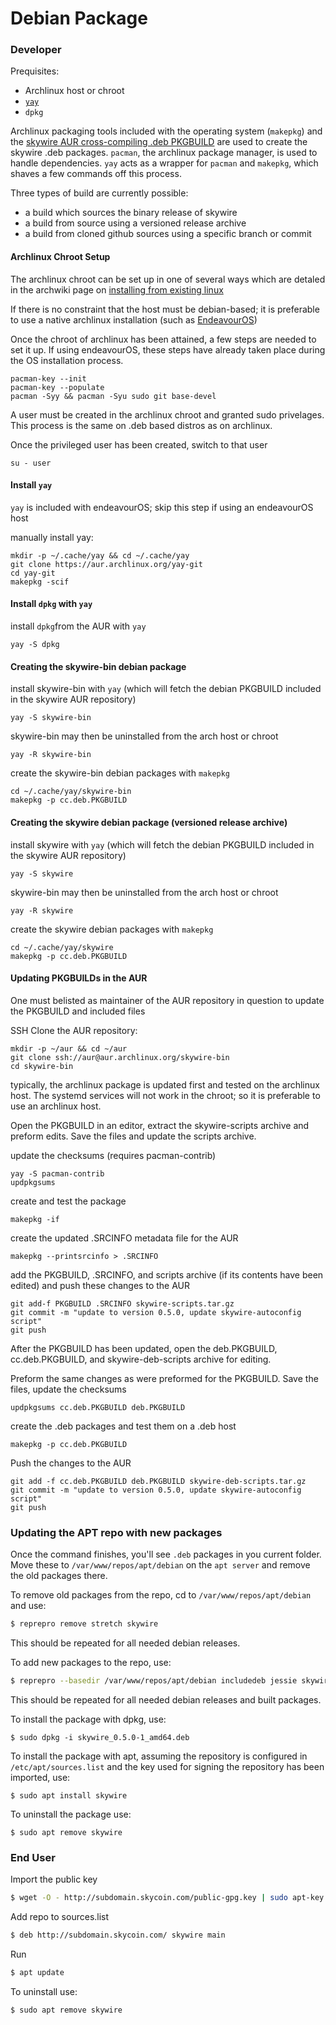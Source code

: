 # Debian Package

### Developer

Prequisites:

- Archlinux host or chroot
- [`yay`](https://github.com/Jguer/yay)
- `dpkg`

Archlinux packaging tools included with the operating system (`makepkg`) and the [skywire AUR cross-compiling .deb PKGBUILD](https://aur.archlinux.org/cgit/aur.git/tree/PKGBUILD?h=skywire-bin) are used to create the skywire .deb packages. `pacman`, the archlinux package manager, is used to handle dependencies. `yay` acts as a wrapper for `pacman` and `makepkg`, which shaves a few commands off this process.

Three types of build are currently possible:
* a build which sources the binary release of skywire
* a build from source using a versioned release archive
* a build from cloned github sources using a specific branch or commit

#### Archlinux Chroot Setup

The archlinux chroot can be set up in one of several ways which are detaled in the archwiki page on [installing from existing linux](https://wiki.archlinux.org/title/Install_Arch_Linux_from_existing_Linux)

If there is no constraint that the host must be debian-based; it is preferable to use a native archlinux installation (such as [EndeavourOS](https://endeavouros.com/latest-release/))

Once the chroot of archlinux has been attained, a few steps are needed to set it up. If using endeavourOS, these steps have already taken place during the OS installation process.

```
pacman-key --init
pacman-key --populate
pacman -Syy && pacman -Syu sudo git base-devel
```

A user must be created in the archlinux chroot and granted sudo privelages. This process is the same on .deb based distros as on archlinux.

Once the privileged user has been created, switch to that user

```
su - user
```

#### Install `yay`

`yay` is included with endeavourOS; skip this step if using an endeavourOS host

manually install yay:

```
mkdir -p ~/.cache/yay && cd ~/.cache/yay
git clone https://aur.archlinux.org/yay-git
cd yay-git
makepkg -scif
```

#### Install `dpkg` with `yay`

install `dpkg`from the AUR with `yay`
```
yay -S dpkg
```

#### Creating the skywire-bin debian package

install skywire-bin with `yay` (which will fetch the debian PKGBUILD included in the skywire AUR repository)
```
yay -S skywire-bin
```

skywire-bin may then be uninstalled from the arch host or chroot
```
yay -R skywire-bin
```

create the skywire-bin debian packages with `makepkg`
```
cd ~/.cache/yay/skywire-bin
makepkg -p cc.deb.PKGBUILD
```

#### Creating the skywire debian package (versioned release archive)

install skywire with `yay` (which will fetch the debian PKGBUILD included in the skywire AUR repository)
```
yay -S skywire
```

skywire-bin may then be uninstalled from the arch host or chroot
```
yay -R skywire
```

create the skywire debian packages with `makepkg`
```
cd ~/.cache/yay/skywire
makepkg -p cc.deb.PKGBUILD
```

#### Updating PKGBUILDs in the AUR

One must belisted as maintainer of the AUR repository in question to update the PKGBUILD and included files

SSH Clone the AUR repository:
```
mkdir -p ~/aur && cd ~/aur
git clone ssh://aur@aur.archlinux.org/skywire-bin
cd skywire-bin
```

typically, the archlinux package is updated first and tested on the archlinux host. The systemd services will not work in the chroot; so it is preferable to use an archlinux host.

Open the PKGBUILD in an editor, extract the skywire-scripts archive and preform edits. Save the files and update the scripts archive.

update the checksums (requires pacman-contrib)

```
yay -S pacman-contrib
updpkgsums
```

create and test the package
```
makepkg -if
```

create the updated .SRCINFO metadata file for the AUR
```
makepkg --printsrcinfo > .SRCINFO
```

add the PKGBUILD, .SRCINFO, and scripts archive (if its contents have been edited) and push these changes to the AUR
```
git add-f PKGBUILD .SRCINFO skywire-scripts.tar.gz
git commit -m "update to version 0.5.0, update skywire-autoconfig script"
git push
```

After the PKGBUILD has been updated, open the deb.PKGBUILD, cc.deb.PKGBUILD, and skywire-deb-scripts archive for editing.

Preform the same changes as were preformed for the PKGBUILD. Save the files, update the checksums
```
updpkgsums cc.deb.PKGBUILD deb.PKGBUILD
```

create the .deb packages and test them on a .deb host
```
makepkg -p cc.deb.PKGBUILD
```

Push the changes to the AUR
```
git add -f cc.deb.PKGBUILD deb.PKGBUILD skywire-deb-scripts.tar.gz
git commit -m "update to version 0.5.0, update skywire-autoconfig script"
git push
```

### Updating the APT repo with new packages

Once the command finishes, you'll see `.deb` packages in you current folder. Move these to `/var/www/repos/apt/debian` on the `apt server` and remove the old packages there.

To remove old packages from the repo, cd to `/var/www/repos/apt/debian` and use:
```bash
$ reprepro remove stretch skywire
```

This should be repeated for all needed debian releases.

To add new packages to the repo, use:
```bash
$ reprepro --basedir /var/www/repos/apt/debian includedeb jessie skywire_0.5.0-1_*.deb
```

This should be repeated for all needed debian releases and built packages.

To install the package with dpkg, use:
```
$ sudo dpkg -i skywire_0.5.0-1_amd64.deb
```

To install the package with apt, assuming the repository is configured in `/etc/apt/sources.list` and the key used for signing the repository has been imported, use:
```
$ sudo apt install skywire
```

To uninstall the package use:
```
$ sudo apt remove skywire
```

### End User

Import the public key
```bash
$ wget -O - http://subdomain.skycoin.com/public-gpg.key | sudo apt-key add -
```

Add repo to sources.list

```bash
$ deb http://subdomain.skycoin.com/ skywire main
```

Run
```bash
$ apt update
```

To uninstall use:
```
$ sudo apt remove skywire
```
